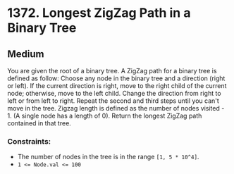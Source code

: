 # 1372. Longest ZigZag Path in a Binary Tree

## Medium

You are given the root of a binary tree. A ZigZag path for a binary tree is defined as follow: Choose any node in the
binary tree and a direction (right or left). If the current direction is right, move to the right child of the current
node; otherwise, move to the left child. Change the direction from right to left or from left to right. Repeat the
second and third steps until you can't move in the tree. Zigzag length is defined as the number of nodes visited - 1. (A
single node has a length of 0). Return the longest ZigZag path contained in that tree.

### Constraints:

- The number of nodes in the tree is in the range `[1, 5 * 10^4]`.
- `1 <= Node.val <= 100`
